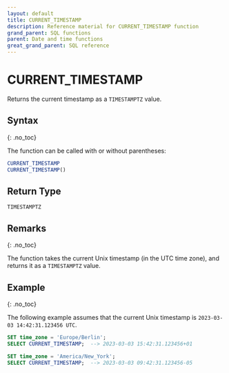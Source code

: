 ```yaml
---
layout: default
title: CURRENT_TIMESTAMP
description: Reference material for CURRENT_TIMESTAMP function
grand_parent: SQL functions
parent: Date and time functions
great_grand_parent: SQL reference
---
```


# CURRENT_TIMESTAMP

Returns the current timestamp as a `TIMESTAMPTZ` value.

## Syntax
{: .no_toc}

The function can be called with or without parentheses:

```sql
CURRENT_TIMESTAMP
CURRENT_TIMESTAMP()
```

## Return Type
`TIMESTAMPTZ`

## Remarks
{: .no_toc}

The function takes the current Unix timestamp (in the UTC time zone), and returns it as a `TIMESTAMPTZ` value.

## Example
{: .no_toc}

The following example assumes that the current Unix timestamp is `2023-03-03 14:42:31.123456 UTC`.

```sql
SET time_zone = 'Europe/Berlin';
SELECT CURRENT_TIMESTAMP;  --> 2023-03-03 15:42:31.123456+01

SET time_zone = 'America/New_York';
SELECT CURRENT_TIMESTAMP;  --> 2023-03-03 09:42:31.123456-05
```
